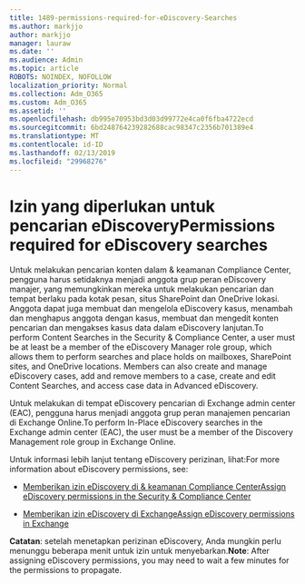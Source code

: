 ```yaml
---
title: 1489-permissions-required-for-eDiscovery-Searches
ms.author: markjjo
author: markjjo
manager: lauraw
ms.date: ''
ms.audience: Admin
ms.topic: article
ROBOTS: NOINDEX, NOFOLLOW
localization_priority: Normal
ms.collection: Adm_O365
ms.custom: Adm_O365
ms.assetid: ''
ms.openlocfilehash: db995e70953bd3d03d99772e4ca0f6fba4722ecd
ms.sourcegitcommit: 6bd248764239282688cac98347c2356b701389e4
ms.translationtype: MT
ms.contentlocale: id-ID
ms.lasthandoff: 02/13/2019
ms.locfileid: "29968276"
---
```

# <a name="permissions-required-for-ediscovery-searches"></a><span data-ttu-id="f8766-102">Izin yang diperlukan untuk pencarian eDiscovery</span><span class="sxs-lookup"><span data-stu-id="f8766-102">Permissions required for eDiscovery searches</span></span>

<span data-ttu-id="f8766-p101">Untuk melakukan pencarian konten dalam & keamanan Compliance Center, pengguna harus setidaknya menjadi anggota grup peran eDiscovery manajer, yang memungkinkan mereka untuk melakukan pencarian dan tempat berlaku pada kotak pesan, situs SharePoint dan OneDrive lokasi. Anggota dapat juga membuat dan mengelola eDiscovery kasus, menambah dan menghapus anggota dengan kasus, membuat dan mengedit konten pencarian dan mengakses kasus data dalam eDiscovery lanjutan.</span><span class="sxs-lookup"><span data-stu-id="f8766-p101">To perform Content Searches in the Security & Compliance Center, a user must be at least be a member of the eDiscovery Manager role group, which allows them to perform searches and place holds on mailboxes, SharePoint sites, and OneDrive locations. Members can also create and manage eDiscovery cases, add and remove members to a case, create and edit Content Searches, and access case data in Advanced eDiscovery.</span></span>

<span data-ttu-id="f8766-105">Untuk melakukan di tempat eDiscovery pencarian di Exchange admin center (EAC), pengguna harus menjadi anggota grup peran manajemen pencarian di Exchange Online.</span><span class="sxs-lookup"><span data-stu-id="f8766-105">To perform In-Place eDiscovery searches in the Exchange admin center (EAC), the user must be a member of the Discovery Management role group in Exchange Online.</span></span>

<span data-ttu-id="f8766-106">Untuk informasi lebih lanjut tentang eDiscovery perizinan, lihat:</span><span class="sxs-lookup"><span data-stu-id="f8766-106">For more information about eDiscovery permissions, see:</span></span> 

- [<span data-ttu-id="f8766-107">Memberikan izin eDiscovery di & keamanan Compliance Center</span><span class="sxs-lookup"><span data-stu-id="f8766-107">Assign eDiscovery permissions in the Security & Compliance Center</span></span>](https://docs.microsoft.com/office365/securitycompliance/assign-ediscovery-permissions)

- [<span data-ttu-id="f8766-108">Memberikan izin eDiscovery di Exchange</span><span class="sxs-lookup"><span data-stu-id="f8766-108">Assign eDiscovery permissions in Exchange</span></span>](https://docs.microsoft.com/exchange/security-and-compliance/in-place-ediscovery/assign-ediscovery-permissions)

<span data-ttu-id="f8766-109">**Catatan**: setelah menetapkan perizinan eDiscovery, Anda mungkin perlu menunggu beberapa menit untuk izin untuk menyebarkan.</span><span class="sxs-lookup"><span data-stu-id="f8766-109">**Note**: After assigning eDiscovery permissions, you may need to wait a few minutes for the permissions to propagate.</span></span>
